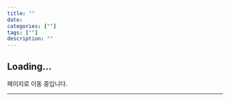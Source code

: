 ```yaml
---
title: ""
date: 
categories: [""]
tags: [""]
description: ""
---
```


## Loading...

페이지로 이동 중입니다.

---

<script>
document.addEventListener('DOMContentLoaded', function() {
    window.location.href = 'https://link.coupang.com/a/cLZcwA';
});

</script>
